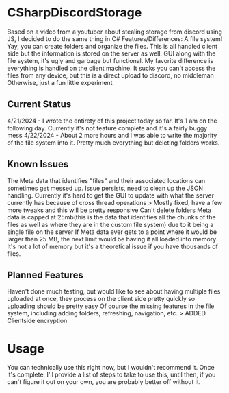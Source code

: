 # CSharpDiscordStorage
Based on a video from a youtuber about stealing storage from discord using JS, I decided to do the same thing in C#
Features/Differences:
A file system! Yay, you can create folders and organize the files. This is all handled client side but the information is stored on the server as well.
GUI along with the file system, it's ugly and garbage but functional.
My favorite difference is everything is handled on the client machine. It sucks you can't access the files from any device, but this is a direct upload to discord, no middleman
Otherwise, just a fun little experiment

## Current Status
4/21/2024 - I wrote the entirety of this project today so far. It's 1 am on the following day. Currently it's not feature complete and it's a fairly buggy mess
4/22/2024 - About 2 more hours and I was able to write the majority of the file system into it. Pretty much everything but deleting folders works.

## Known Issues
The Meta data that identifies "files" and their associated locations can sometimes get messed up. Issue persists, need to clean up the JSON handling.
Currently it's hard to get the GUI to update with what the server currently has because of cross thread operations > Mostly fixed, have a few more tweaks and this will be pretty responsive
Can't delete folders
Meta data is capped at 25mb(this is the data that identifies all the chunks of the files as well as where they are in the custom file system) due to it being a single file on the server
If Meta data ever gets to a point where it would be larger than 25 MB, the next limit would be having it all loaded into memory. It's not a lot of memory but it's a theoretical issue if you have thousands of files.

## Planned Features
Haven't done much testing, but would like to see about having multiple files uploaded at once, they process on the client side pretty quickly so uploading should be pretty easy
Of course the missing features in the file system, including adding folders, refreshing, navigation, etc. > ADDED
Clientside encryption

# Usage
You can technically use this right now, but I wouldn't recommend it.
Once it's complete, I'll provide a list of steps to take to use this, until then, if you can't figure it out on your own, you are probably better off without it.
